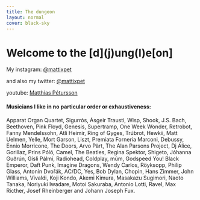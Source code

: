 ```yaml
---
title: The dungeon
layout: normal
cover: black-sky
---
```


<h1>Welcome to the [d](j)ung(l)e[on]</h1>

<p class="articletext">My instagram: <a href="https://instagram.com/mattixpet" target="_blank">@mattixpet</a></p>

<p class="articletext">and also my twitter: <a href="https://twitter.com/mattixpet" target="_blank">@mattixpet</a></p>

<p class="articletext">youtube: <a href="https://www.youtube.com/channel/UCI1IUv9jP7n8198q-z_Yh0A" target="_blank">Matthías Pétursson</a></p>


<h4 class="listofmusicians">Musicians I like in no particular order or exhaustiveness:</h4>
<p class="articletext">Apparat Organ Quartet, Sigurrós, Ásgeir Trausti, Wisp, Shook, J.S. Bach, Beethoven, Pink Floyd, Genesis, Supertramp, One Week Wonder, Retrobot, Fanny Mendelssohn, Atli Heimir, Ring of Gyges, Trúbrot, Hewkii, Matt Uelmen, Yelle, Mort Garson, Liszt, Premiata Forneria Marconi, Debussy, Ennio Morricone, The Doors, Arvo Pärt, The Alan Parsons Project, Dj Alice, Gorillaz, Prins Póló, Camel, The Beatles, Regina Spektor, Shigeto, Jóhanna Guðrún, Gísli Pálmi, Radiohead, Coldplay, múm, Godspeed You! Black Emperor, Daft Punk, Imagine Dragons, Wendy Carlos, Röyksopp, Philip Glass, Antonín Dvořák, AC/DC, Yes, Bob Dylan, Chopin, Hans Zimmer, John Williams, Vivaldi, Koji Kondo, Akemi Kimura, Masakazu Sugimori, Naoto Tanaka, Noriyuki Iwadare, Motoi Sakuraba, Antonio Lotti, Ravel, Max Ricther, Josef Rheinberger and Johann Joseph Fux.</p>
